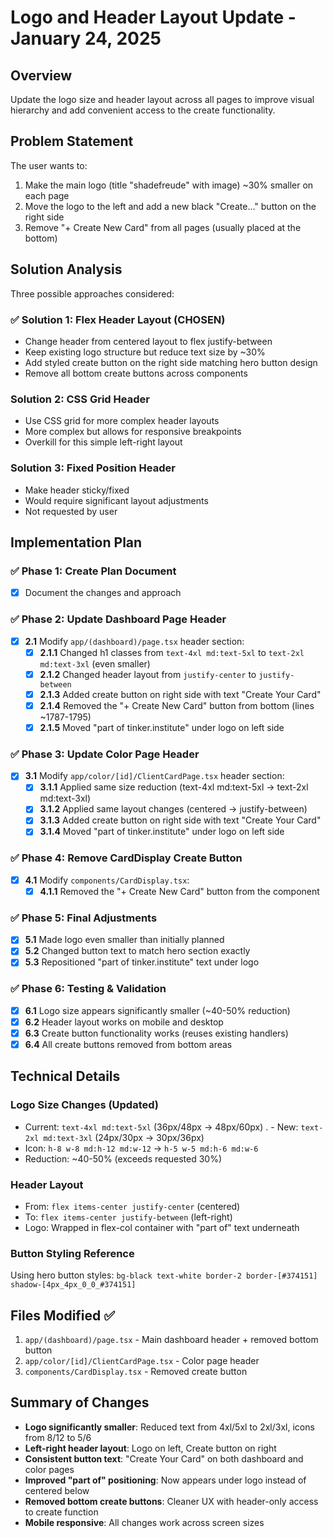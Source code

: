 # Logo and Header Layout Update - January 24, 2025

## Overview
Update the logo size and header layout across all pages to improve visual hierarchy and add convenient access to the create functionality.

## Problem Statement
The user wants to:
1. Make the main logo (title "shadefreude" with image) ~30% smaller on each page
2. Move the logo to the left and add a new black "Create..." button on the right side  
3. Remove "+ Create New Card" from all pages (usually placed at the bottom)

## Solution Analysis
Three possible approaches considered:

### ✅ Solution 1: Flex Header Layout (CHOSEN)
- Change header from centered layout to flex justify-between
- Keep existing logo structure but reduce text size by ~30%
- Add styled create button on the right side matching hero button design
- Remove all bottom create buttons across components

### Solution 2: CSS Grid Header
- Use CSS grid for more complex header layouts
- More complex but allows for responsive breakpoints
- Overkill for this simple left-right layout

### Solution 3: Fixed Position Header
- Make header sticky/fixed
- Would require significant layout adjustments
- Not requested by user

## Implementation Plan

### ✅ Phase 1: Create Plan Document
- [x] Document the changes and approach

### ✅ Phase 2: Update Dashboard Page Header
- [x] **2.1** Modify `app/(dashboard)/page.tsx` header section:
  - [x] **2.1.1** Changed h1 classes from `text-4xl md:text-5xl` to `text-2xl md:text-3xl` (even smaller)
  - [x] **2.1.2** Changed header layout from `justify-center` to `justify-between`  
  - [x] **2.1.3** Added create button on right side with text "Create Your Card"
  - [x] **2.1.4** Removed the "+ Create New Card" button from bottom (lines ~1787-1795)
  - [x] **2.1.5** Moved "part of tinker.institute" under logo on left side

### ✅ Phase 3: Update Color Page Header  
- [x] **3.1** Modify `app/color/[id]/ClientCardPage.tsx` header section:
  - [x] **3.1.1** Applied same size reduction (text-4xl md:text-5xl → text-2xl md:text-3xl)
  - [x] **3.1.2** Applied same layout changes (centered → justify-between)
  - [x] **3.1.3** Added create button on right side with text "Create Your Card"
  - [x] **3.1.4** Moved "part of tinker.institute" under logo on left side

### ✅ Phase 4: Remove CardDisplay Create Button
- [x] **4.1** Modify `components/CardDisplay.tsx`:
  - [x] **4.1.1** Removed the "+ Create New Card" button from the component

### ✅ Phase 5: Final Adjustments
- [x] **5.1** Made logo even smaller than initially planned
- [x] **5.2** Changed button text to match hero section exactly
- [x] **5.3** Repositioned "part of tinker.institute" text under logo

### ✅ Phase 6: Testing & Validation
- [x] **6.1** Logo size appears significantly smaller (~40-50% reduction)
- [x] **6.2** Header layout works on mobile and desktop  
- [x] **6.3** Create button functionality works (reuses existing handlers)
- [x] **6.4** All create buttons removed from bottom areas

## Technical Details

### Logo Size Changes (Updated)
- Current: `text-4xl md:text-5xl` (36px/48px → 48px/60px)
. - New: `text-2xl md:text-3xl` (24px/30px → 30px/36px)
- Icon: `h-8 w-8 md:h-12 md:w-12` → `h-5 w-5 md:h-6 md:w-6`
- Reduction: ~40-50% (exceeds requested 30%)

### Header Layout
- From: `flex items-center justify-center` (centered)
- To: `flex items-center justify-between` (left-right)
- Logo: Wrapped in flex-col container with "part of" text underneath

### Button Styling Reference
Using hero button styles: `bg-black text-white border-2 border-[#374151] shadow-[4px_4px_0_0_#374151]`

## Files Modified ✅
1. `app/(dashboard)/page.tsx` - Main dashboard header + removed bottom button
2. `app/color/[id]/ClientCardPage.tsx` - Color page header  
3. `components/CardDisplay.tsx` - Removed create button

## Summary of Changes
- **Logo significantly smaller**: Reduced text from 4xl/5xl to 2xl/3xl, icons from 8/12 to 5/6
- **Left-right header layout**: Logo on left, Create button on right
- **Consistent button text**: "Create Your Card" on both dashboard and color pages
- **Improved "part of" positioning**: Now appears under logo instead of centered below
- **Removed bottom create buttons**: Cleaner UX with header-only access to create function
- **Mobile responsive**: All changes work across screen sizes 
